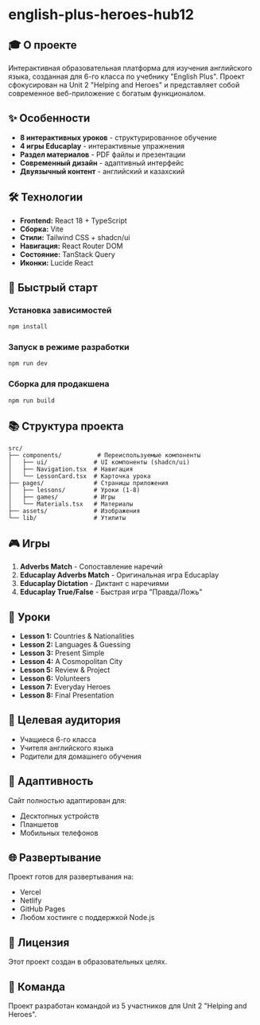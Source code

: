 # english-plus-heroes-hub12

## 🎓 О проекте

Интерактивная образовательная платформа для изучения английского языка, созданная для 6-го класса по учебнику "English Plus". Проект сфокусирован на Unit 2 "Helping and Heroes" и представляет собой современное веб-приложение с богатым функционалом.

## ✨ Особенности

- **8 интерактивных уроков** - структурированное обучение
- **4 игры Educaplay** - интерактивные упражнения
- **Раздел материалов** - PDF файлы и презентации
- **Современный дизайн** - адаптивный интерфейс
- **Двуязычный контент** - английский и казахский

## 🛠️ Технологии

- **Frontend:** React 18 + TypeScript
- **Сборка:** Vite
- **Стили:** Tailwind CSS + shadcn/ui
- **Навигация:** React Router DOM
- **Состояние:** TanStack Query
- **Иконки:** Lucide React

## 🚀 Быстрый старт

### Установка зависимостей
```bash
npm install
```

### Запуск в режиме разработки
```bash
npm run dev
```

### Сборка для продакшена
```bash
npm run build
```

## 📚 Структура проекта

```
src/
├── components/          # Переиспользуемые компоненты
│   ├── ui/             # UI компоненты (shadcn/ui)
│   ├── Navigation.tsx  # Навигация
│   └── LessonCard.tsx  # Карточка урока
├── pages/              # Страницы приложения
│   ├── lessons/        # Уроки (1-8)
│   ├── games/          # Игры
│   └── Materials.tsx   # Материалы
├── assets/             # Изображения
└── lib/                # Утилиты
```

## 🎮 Игры

1. **Adverbs Match** - Сопоставление наречий
2. **Educaplay Adverbs Match** - Оригинальная игра Educaplay
3. **Educaplay Dictation** - Диктант с наречиями
4. **Educaplay True/False** - Быстрая игра "Правда/Ложь"

## 📖 Уроки

- **Lesson 1:** Countries & Nationalities
- **Lesson 2:** Languages & Guessing
- **Lesson 3:** Present Simple
- **Lesson 4:** A Cosmopolitan City
- **Lesson 5:** Review & Project
- **Lesson 6:** Volunteers
- **Lesson 7:** Everyday Heroes
- **Lesson 8:** Final Presentation

## 🎯 Целевая аудитория

- Учащиеся 6-го класса
- Учителя английского языка
- Родители для домашнего обучения

## 📱 Адаптивность

Сайт полностью адаптирован для:
- Десктопных устройств
- Планшетов
- Мобильных телефонов

## 🌐 Развертывание

Проект готов для развертывания на:
- Vercel
- Netlify
- GitHub Pages
- Любом хостинге с поддержкой Node.js

## 📄 Лицензия

Этот проект создан в образовательных целях.

## 👥 Команда

Проект разработан командой из 5 участников для Unit 2 "Helping and Heroes".
